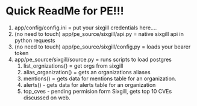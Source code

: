 # Quick ReadMe for PE!!!

1. app/config/config.ini = put your sixgill credentials here....
2. (no need to touch) app/pe_source/sixgill/api.py = native sixgill api in python requests
3. (no need to touch) app/pe_source/sixgill/config.py = loads your bearer token
4. app/pe_source/sixgill/source.py = runs scripts to load postgres
   1. list_orgnizations() = get orgs from sixgill
   2. alias_organization() = gets an organizations aliases
   3. mentions() = gets data for mentions table for an organization.
   4. alerts() -  gets data for alerts table for an organization
   5. top_cves - pending permision form Sixgill, gets top 10 CVEs discussed on web.

